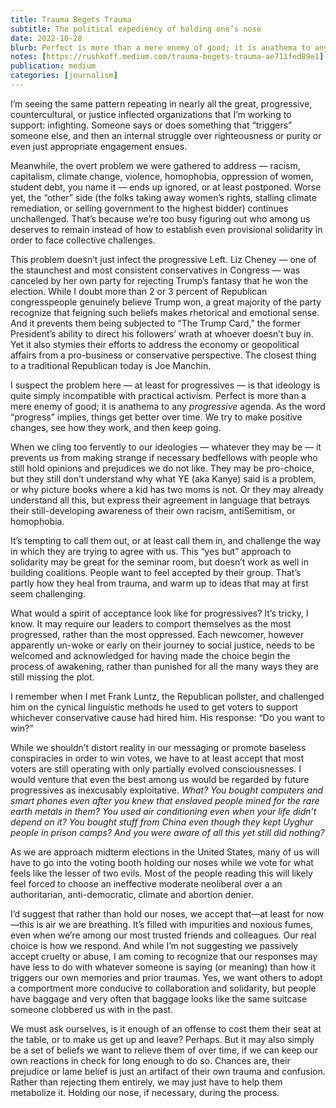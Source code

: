 ```yaml
---
title: Trauma Begets Trauma
subtitle: The political expediency of holding one’s nose
date: 2022-10-28
blurb: Perfect is more than a mere enemy of good; it is anathema to any _progressive_ agenda.
notes: [https://rushkoff.medium.com/trauma-begets-trauma-ae711fed89e1](https://rushkoff.medium.com/trauma-begets-trauma-ae711fed89e1 "https://rushkoff.medium.com/trauma-begets-trauma-ae711fed89e1")
publication: medium
categories: [journalism]
---
```


I’m seeing the same pattern repeating in nearly all the great, progressive, countercultural, or justice inflected organizations that I’m working to support: infighting. Someone says or does something that “triggers” someone else, and then an internal struggle over righteousness or purity or even just appropriate engagement ensues.

Meanwhile, the overt problem we were gathered to address — racism, capitalism, climate change, violence, homophobia, oppression of women, student debt, you name it — ends up ignored, or at least postponed. Worse yet, the “other” side (the folks taking away women’s rights, stalling climate remediation, or selling government to the highest bidder) continues unchallenged. That’s because we’re too busy figuring out who among us deserves to remain instead of how to establish even provisional solidarity in order to face collective challenges.

This problem doesn’t just infect the progressive Left. Liz Cheney — one of the staunchest and most consistent conservatives in Congress — was canceled by her own party for rejecting Trump’s fantasy that he won the election. While I doubt more than 2 or 3 percent of Republican congresspeople genuinely believe Trump won, a great majority of the party recognize that feigning such beliefs makes rhetorical and emotional sense. And it prevents them being subjected to “The Trump Card,” the former President’s ability to direct his followers’ wrath at whoever doesn’t buy in. Yet it also stymies their efforts to address the economy or geopolitical affairs from a pro-business or conservative perspective. The closest thing to a traditional Republican today is Joe Manchin.

I suspect the problem here — at least for progressives — is that ideology is quite simply incompatible with practical activism. Perfect is more than a mere enemy of good; it is anathema to any _progressive_ agenda. As the word “progress” implies, things get better over time. We try to make positive changes, see how they work, and then keep going.

When we cling too fervently to our ideologies — whatever they may be — it prevents us from making strange if necessary bedfellows with people who still hold opinions and prejudices we do not like. They may be pro-choice, but they still don’t understand why what YE (aka Kanye) said is a problem, or why picture books where a kid has two moms is not. Or they may already understand all this, but express their agreement in language that betrays their still-developing awareness of their own racism, antiSemitism, or homophobia.

It’s tempting to call them out, or at least call them in, and challenge the way in which they are trying to agree with us. This “yes but” approach to solidarity may be great for the seminar room, but doesn’t work as well in building coalitions. People want to feel accepted by their group. That’s partly how they heal from trauma, and warm up to ideas that may at first seem challenging.

What would a spirit of acceptance look like for progressives? It’s tricky, I know. It may require our leaders to comport themselves as the most progressed, rather than the most oppressed. Each newcomer, however apparently un-woke or early on their journey to social justice, needs to be welcomed and acknowledged for having made the choice begin the process of awakening, rather than punished for all the many ways they are still missing the plot.

I remember when I met Frank Luntz, the Republican pollster, and challenged him on the cynical linguistic methods he used to get voters to support whichever conservative cause had hired him. His response: “Do you want to win?”

While we shouldn’t distort reality in our messaging or promote baseless conspiracies in order to win votes, we have to at least accept that most voters are still operating with only partially evolved consciousnesses. I would venture that even the best among us would be regarded by future progressives as inexcusably exploitative. _What? You bought computers and smart phones even after you knew that enslaved people mined for the rare earth metals in them? You used air conditioning even when your life didn’t depend on it? You bought stuff from China even though they kept Uyghur people in prison camps? And you were aware of all this yet still did nothing?_

As we are approach midterm elections in the United States, many of us will have to go into the voting booth holding our noses while we vote for what feels like the lesser of two evils. Most of the people reading this will likely feel forced to choose an ineffective moderate neoliberal over a an authoritarian, anti-democratic, climate and abortion denier.

I’d suggest that rather than hold our noses, we accept that—at least for now—this is air we are breathing. It’s filled with impurities and noxious fumes, even when we’re among our most trusted friends and colleagues. Our real choice is how we respond. And while I’m not suggesting we passively accept cruelty or abuse, I am coming to recognize that our responses may have less to do with whatever someone is saying (or meaning) than how it triggers our own memories and prior traumas. Yes, we want others to adopt a comportment more conducive to collaboration and solidarity, but people have baggage and very often that baggage looks like the same suitcase someone clobbered us with in the past.

We must ask ourselves, is it enough of an offense to cost them their seat at the table, or to make us get up and leave? Perhaps. But it may also simply be a set of beliefs we want to relieve them of over time, if we can keep our own reactions in check for long enough to do so. Chances are, their prejudice or lame belief is just an artifact of their own trauma and confusion. Rather than rejecting them entirely, we may just have to help them metabolize it. Holding our nose, if necessary, during the process.
